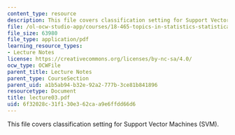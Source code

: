 ```yaml
---
content_type: resource
description: This file covers classification setting for Support Vector Machines (SVM).
file: /ol-ocw-studio-app/courses/18-465-topics-in-statistics-statistical-learning-theory-spring-2007/6f32028c31f130e362caa9e6ffdd66d6_lecture03.pdf
file_size: 63980
file_type: application/pdf
learning_resource_types:
- Lecture Notes
license: https://creativecommons.org/licenses/by-nc-sa/4.0/
ocw_type: OCWFile
parent_title: Lecture Notes
parent_type: CourseSection
parent_uid: a1b5ab94-b32e-92a2-777b-3ce81b841896
resourcetype: Document
title: lecture03.pdf
uid: 6f32028c-31f1-30e3-62ca-a9e6ffdd66d6
---
```

This file covers classification setting for Support Vector Machines (SVM).